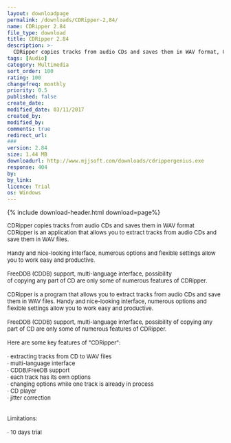 ```yaml
---
layout: downloadpage
permalink: /downloads/CDRipper-2,84/
name: CDRipper 2.84
file_type: download
title: CDRipper 2.84
description: >-
  CDRipper copies tracks from audio CDs and saves them in WAV format, CDRipper copies tracks from audio CDs and saves them in WAV format
tags: [Audio]
category: Multimedia
sort_order: 100
rating: 100
changefreq: monthly
priority: 0.5
published: false
create_date: 
modified_date: 03/11/2017
created_by: 
modified_by: 
comments: true
redirect_url: 
### 
version: 2.84
size: 1.44 MB
downloadurl: http://www.mjjsoft.com/downloads/cdrippergenius.exe
response: 404
by: 
by_link: 
licence: Trial 
os: Windows
---
```


{% include download-header.html download=page%}

<p style="fix-download-text !important">
<p><font size="2">CDRipper copies tracks from audio CDs and saves them in WAV format <br />
CDRipper is an application that allows you to extract tracks from audio CDs and save them in WAV files. <br />
<br />
Handy and nice-looking interface, numerous options and flexible settings allow you to work easy and productive. <br />
<br />
FreeDDB (CDDB) support, multi-language interface, possibility <br />
of copying any part of CD are only some of numerous features of CDRipper. <br />
<br />
CDRipper is a program that allows you to extract tracks from audio CDs and save them in WAV files. Handy and nice-looking interface, numerous options and flexible settings allow you to work easy and productive. <br />
<br />
FreeDDB (CDDB) support, multi-language interface, possibility of copying any part of CD are only some of numerous features of CDRipper. <br />
<br />
Here are some key features of "CDRipper": <br />
<br />
· extracting tracks from CD to WAV files <br />
· multi-language interface <br />
· CDDB/FreeDB support <br />
· each track has its own options <br />
· changing options while one track is already in process <br />
· CD player <br />
· jitter correction <br />
<br />
<br />
Limitations: <br />
<br />
· 10 days trial</font></p></p>
